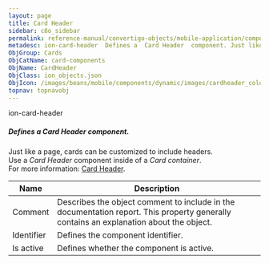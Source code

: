 ```yaml
---
layout: page
title: Card Header
sidebar: c8o_sidebar
permalink: reference-manual/convertigo-objects/mobile-application/components/card-components/card-header/
metadesc: ion-card-header  Defines a  Card Header  component. Just like a page, cards can be customized to include headers. Use a  Card Header  component inside
ObjGroup: Cards
ObjCatName: card-components
ObjName: CardHeader
ObjClass: ion_objects.json
ObjIcon: /images/beans/mobile/components/dynamic/images/cardheader_color_32x32.png
topnav: topnavobj
---
```

ion-card-header<br/>

##### Defines a <i>Card Header</i> component.<br/>
Just like a page, cards can be customized to include headers.<br/>
Use a <i>Card Header</i> component inside of a <i>Card container</i>.<br/>
 For more information: <a href='https://ionicframework.com/docs/v3/components/#card-header'>Card Header</a>.

Name | Description 
--- | ---
Comment | Describes the object comment to include in the documentation report.  This property generally contains an explanation about the object. 
Identifier | Defines the component identifier.  
Is active | Defines whether the component is active. 

